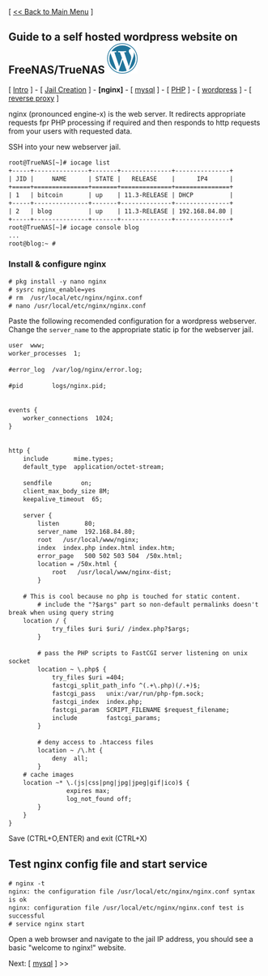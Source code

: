 [ [<< Back to Main Menu](https://github.com/seth586/guides/blob/master/README.md) ]

## Guide to a self hosted wordpress website on FreeNAS/TrueNAS ![wordpress60.png](images/wordpress60.png)
[ [Intro](README.md) ] - [ [Jail Creation](1_jail_creation.md) ] - **[nginx]** - [ [mysql](3_mysql.md) ] - [ [PHP](4_php.md) ] - [ [wordpress](5_wordpress.md) ] - [ [reverse proxy](6_reverse_proxy.md) ]

nginx (pronounced engine-x) is the web server. It redirects appropriate requests fpr PHP processing if required and then responds to http requests from your users with requested data.

SSH into your new webserver jail.
```
root@TrueNAS[~]# iocage list
+-----+---------------+-------+--------------+---------------+
| JID |     NAME      | STATE |   RELEASE    |      IP4      |
+=====+===============+=======+==============+===============+
| 1   | bitcoin       | up    | 11.3-RELEASE | DHCP          |
+-----+---------------+-------+--------------+---------------+
| 2   | blog          | up    | 11.3-RELEASE | 192.168.84.80 |
+-----+---------------+-------+--------------+---------------+
root@TrueNAS[~]# iocage console blog
...
root@blog:~ #
```
### Install & configure nginx
```
# pkg install -y nano nginx
# sysrc nginx_enable=yes
# rm  /usr/local/etc/nginx/nginx.conf
# nano /usr/local/etc/nginx/nginx.conf
```
Paste the following recomended configuration for a wordpress webserver. Change the `server_name` to the appropriate static ip for the webserver jail.
```
user  www;
worker_processes  1;

#error_log  /var/log/nginx/error.log;

#pid        logs/nginx.pid;


events {
    worker_connections  1024;
}


http {
    include       mime.types;
    default_type  application/octet-stream;

    sendfile        on;
    client_max_body_size 8M;
    keepalive_timeout  65;

    server {
        listen       80;
        server_name  192.168.84.80;
        root   /usr/local/www/nginx;
        index  index.php index.html index.htm;
        error_page   500 502 503 504  /50x.html;
        location = /50x.html {
            root   /usr/local/www/nginx-dist;
        }

	# This is cool because no php is touched for static content.
        # include the "?$args" part so non-default permalinks doesn't break when using query string
	location / {
            try_files $uri $uri/ /index.php?$args;
        }

        # pass the PHP scripts to FastCGI server listening on unix socket
        location ~ \.php$ {
            try_files $uri =404;
            fastcgi_split_path_info ^(.+\.php)(/.+)$;
            fastcgi_pass   unix:/var/run/php-fpm.sock;
            fastcgi_index  index.php;
            fastcgi_param  SCRIPT_FILENAME $request_filename;
            include        fastcgi_params;
        }

        # deny access to .htaccess files
        location ~ /\.ht {
            deny  all;
        }
	# cache images
	location ~* \.(js|css|png|jpg|jpeg|gif|ico)$ {
                expires max;
                log_not_found off;
        }
    }
}
```
Save (CTRL+O,ENTER) and exit (CTRL+X)

## Test nginx config file and start service

```
# nginx -t
nginx: the configuration file /usr/local/etc/nginx/nginx.conf syntax is ok
nginx: configuration file /usr/local/etc/nginx/nginx.conf test is successful
# service nginx start
```
Open a web browser and navigate to the jail IP address, you should see a basic "welcome to nginx!" website.

Next: [ [mysql](3_mysql.md) ] >>

